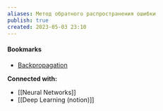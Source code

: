 ```yaml
---
aliases: Метод обратного распространения ошибки
publish: true
created: 2023-05-03 23:10
---
```















#### Bookmarks
- [Backpropagation](https://en.wikipedia.org/wiki/Backpropagation)


**Connected with:**
- [[Neural Networks]]
- [[Deep Learning (notion)]]

